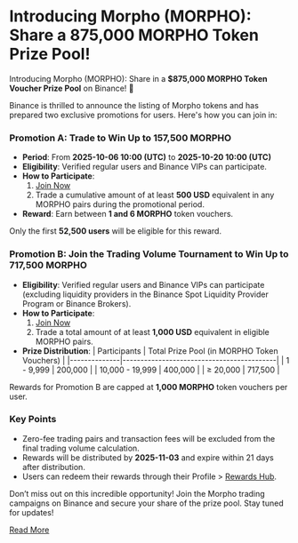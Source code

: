 # Introducing Morpho (MORPHO): Share a 875,000 MORPHO Token Prize Pool!

Introducing Morpho (MORPHO): Share in a **$875,000 MORPHO Token Voucher Prize Pool** on Binance! 🚀

Binance is thrilled to announce the listing of Morpho tokens and has prepared two exclusive promotions for users. Here's how you can join in:

### Promotion A: Trade to Win Up to 157,500 MORPHO
- **Period**: From **2025-10-06 10:00 (UTC)** to **2025-10-20 10:00 (UTC)**
- **Eligibility**: Verified regular users and Binance VIPs can participate.
- **How to Participate**:
  1. [Join Now](https://www.binance.com/en/activity/trading-competition/spot-morpho-listing-campaign)
  2. Trade a cumulative amount of at least **500 USD** equivalent in any MORPHO pairs during the promotional period.
- **Reward**: Earn between **1 and 6 MORPHO** token vouchers.

Only the first **52,500 users** will be eligible for this reward.

### Promotion B: Join the Trading Volume Tournament to Win Up to 717,500 MORPHO
- **Eligibility**: Verified regular users and Binance VIPs can participate (excluding liquidity providers in the Binance Spot Liquidity Provider Program or Binance Brokers).
- **How to Participate**:
  1. [Join Now](https://www.binance.com/en/activity/trading-competition/spot-morpho-listing-campaign)
  2. Trade a total amount of at least **1,000 USD** equivalent in eligible MORPHO pairs.
- **Prize Distribution**:
| Participants | Total Prize Pool (in MORPHO Token Vouchers) |
|--------------|-------------------------------------------|
| 1 - 9,999    | 200,000                                   |
| 10,000 - 19,999 | 400,000                                  |
| ≥ 20,000     | 717,500                                   |

Rewards for Promotion B are capped at **1,000 MORPHO** token vouchers per user.

### Key Points
- Zero-fee trading pairs and transaction fees will be excluded from the final trading volume calculation.
- Rewards will be distributed by **2025-11-03** and expire within 21 days after distribution.
- Users can redeem their rewards through their Profile > [Rewards Hub](https://www.binance.com/en/rewards-hub).

Don’t miss out on this incredible opportunity! Join the Morpho trading campaigns on Binance and secure your share of the prize pool. Stay tuned for updates!

[Read More](https://chain-base.xyz/introducing-morpho-morpho-share-a-875000-morpho-token-prize-pool)